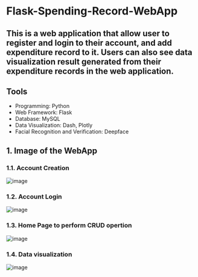 # Flask-Spending-Record-WebApp
## This is a web application that allow user to register and login to their account, and add expenditure record to it. Users can also see data visualization result generated from their expenditure records in the web application.  

## Tools
- Programming: Python
- Web Framework: Flask
- Database: MySQL
- Data Visualization: Dash, Plotly
- Facial Recognition and Verification: Deepface 

## 1. Image of the WebApp
### 1.1. Account Creation
![image](https://github.com/JamesHTLam/Flask-Spending-Record-WebApp/assets/98861373/bebf7d13-65f7-4c27-97fc-e136b4fc93e1)
### 1.2. Account Login
![image](https://github.com/JamesHTLam/Flask-Spending-Record-WebApp/assets/98861373/25a4c9dc-7a95-4c90-a07a-f21510279c57)
### 1.3. Home Page to perform CRUD opertion
![image](https://github.com/JamesHTLam/Flask-Spending-Record-WebApp/assets/98861373/c37c238a-6b95-455f-b239-187c4e710842)
### 1.4. Data visualization
![image](https://github.com/JamesHTLam/Flask-Spending-Record-WebApp/assets/98861373/28575ba7-5a9b-4ca8-b557-50513ab2bd38)

